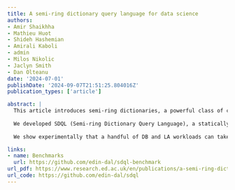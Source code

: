 ```yaml
---
title: A semi-ring dictionary query language for data science
authors:
- Amir Shaikhha
- Mathieu Huot
- Shideh Hashemian
- Amirali Kaboli
- admin
- Milos Nikolic
- Jaclyn Smith
- Dan Olteanu
date: '2024-07-01'
publishDate: '2024-09-07T21:51:25.804016Z'
publication_types: ['article']

abstract: |
  This article introduces semi-ring dictionaries, a powerful class of compositional and purely functional collections that subsume other collection types such as sets, multisets, arrays, vectors, and matrices.
  
  We developed SDQL (Semi-ring Dictionary Query Language), a statically typed language that can express relational algebra with aggregations, linear algebra, and functional collections over data such as relations and matrices using semi-ring dictionaries. Furthermore, thanks to the algebraic structure underlying these dictionaries, SDQL unifies a wide range of optimizations commonly used in databases (DB) and linear algebra (LA). As a result, SDQL enables efficient processing of hybrid DB and LA workloads, by putting together optimizations that are otherwise confined to either DB systems or LA frameworks.
  
  We show experimentally that a handful of DB and LA workloads can take advantage of the SDQL language and optimizations. SDQL can compete with or outperform a host of systems that are state of the art in their own domain: in-memory DB system DuckDB for (flat, non-nested) relational data using both traditional query operators and worst-case optimal joins; SciPy for LA workloads; sparse tensor compiler TACO; the Trance nested relational engine; and the in-DB ML engines LMFAO and Morpheus for hybrid DB/LA workloads over relational data.

links:
- name: Benchmarks
  url: https://github.com/edin-dal/sdql-benchmark
url_pdf: https://www.research.ed.ac.uk/en/publications/a-semi-ring-dictionary-query-language-for-data-science
url_code: https://github.com/edin-dal/sdql
---
```

